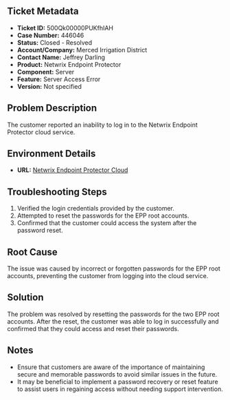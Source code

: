 ## Ticket Metadata
- **Ticket ID:** 500Qk00000PUKfhIAH
- **Case Number:** 446046
- **Status:** Closed - Resolved
- **Account/Company:** Merced Irrigation District
- **Contact Name:** Jeffrey Darling
- **Product:** Netwrix Endpoint Protector
- **Component:** Server
- **Feature:** Server Access Error
- **Version:** Not specified

## Problem Description
The customer reported an inability to log in to the Netwrix Endpoint Protector cloud service.

## Environment Details
- **URL:** [Netwrix Endpoint Protector Cloud](https://c9hedt0.hosted.endpointprotector.com/index.php/)

## Troubleshooting Steps
1. Verified the login credentials provided by the customer.
2. Attempted to reset the passwords for the EPP root accounts.
3. Confirmed that the customer could access the system after the password reset.

## Root Cause
The issue was caused by incorrect or forgotten passwords for the EPP root accounts, preventing the customer from logging into the cloud service.

## Solution
The problem was resolved by resetting the passwords for the two EPP root accounts. After the reset, the customer was able to log in successfully and confirmed that they could access and reset their passwords.

## Notes
- Ensure that customers are aware of the importance of maintaining secure and memorable passwords to avoid similar issues in the future.
- It may be beneficial to implement a password recovery or reset feature to assist users in regaining access without needing support intervention.